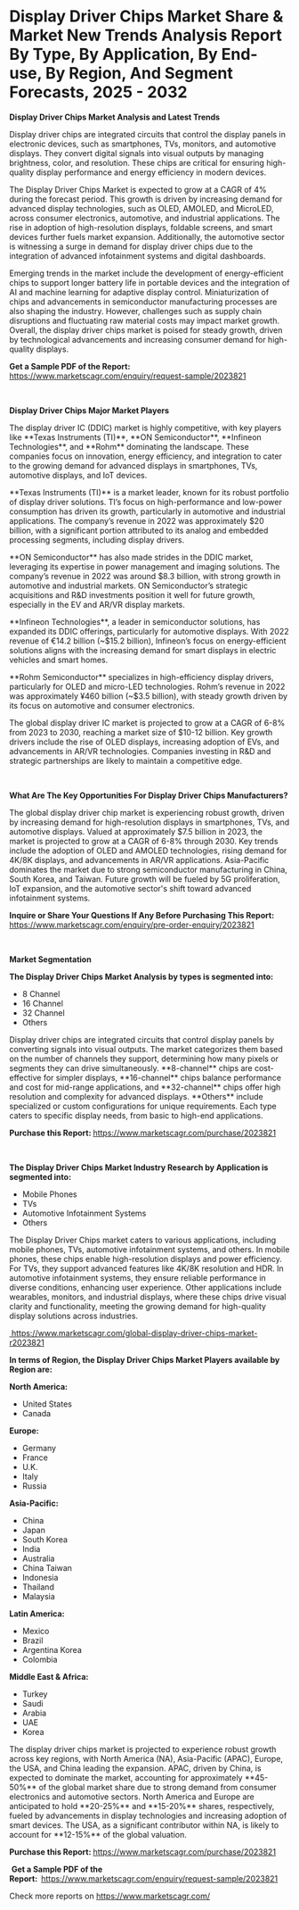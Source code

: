 <p><h1>Display Driver Chips Market Share & Market New Trends Analysis Report By Type, By Application, By End-use, By Region, And Segment Forecasts, 2025 - 2032</h1></p><p><strong>Display Driver Chips Market Analysis and Latest Trends</strong></p>
<p><p>Display driver chips are integrated circuits that control the display panels in electronic devices, such as smartphones, TVs, monitors, and automotive displays. They convert digital signals into visual outputs by managing brightness, color, and resolution. These chips are critical for ensuring high-quality display performance and energy efficiency in modern devices.</p><p>The Display Driver Chips Market is expected to grow at a CAGR of 4% during the forecast period. This growth is driven by increasing demand for advanced display technologies, such as OLED, AMOLED, and MicroLED, across consumer electronics, automotive, and industrial applications. The rise in adoption of high-resolution displays, foldable screens, and smart devices further fuels market expansion. Additionally, the automotive sector is witnessing a surge in demand for display driver chips due to the integration of advanced infotainment systems and digital dashboards.</p><p>Emerging trends in the market include the development of energy-efficient chips to support longer battery life in portable devices and the integration of AI and machine learning for adaptive display control. Miniaturization of chips and advancements in semiconductor manufacturing processes are also shaping the industry. However, challenges such as supply chain disruptions and fluctuating raw material costs may impact market growth. Overall, the display driver chips market is poised for steady growth, driven by technological advancements and increasing consumer demand for high-quality displays.</p></p>
<p><strong>Get a Sample PDF of the Report:&nbsp;</strong> <a href="https://www.marketscagr.com/enquiry/request-sample/2023821?utm_campaign=1848&utm_medium=2&utm_source=Github&utm_content=ia&utm_term=20012025&utm_id=display-driver-chips">https://www.marketscagr.com/enquiry/request-sample/2023821</a></p>
<p>&nbsp;</p>
<p><strong>Display Driver Chips Major Market Players</strong></p>
<p><p>The display driver IC (DDIC) market is highly competitive, with key players like **Texas Instruments (TI)**, **ON Semiconductor**, **Infineon Technologies**, and **Rohm** dominating the landscape. These companies focus on innovation, energy efficiency, and integration to cater to the growing demand for advanced displays in smartphones, TVs, automotive displays, and IoT devices.</p><p>**Texas Instruments (TI)** is a market leader, known for its robust portfolio of display driver solutions. TI’s focus on high-performance and low-power consumption has driven its growth, particularly in automotive and industrial applications. The company’s revenue in 2022 was approximately $20 billion, with a significant portion attributed to its analog and embedded processing segments, including display drivers.</p><p>**ON Semiconductor** has also made strides in the DDIC market, leveraging its expertise in power management and imaging solutions. The company’s revenue in 2022 was around $8.3 billion, with strong growth in automotive and industrial markets. ON Semiconductor’s strategic acquisitions and R&D investments position it well for future growth, especially in the EV and AR/VR display markets.</p><p>**Infineon Technologies**, a leader in semiconductor solutions, has expanded its DDIC offerings, particularly for automotive displays. With 2022 revenue of €14.2 billion (~$15.2 billion), Infineon’s focus on energy-efficient solutions aligns with the increasing demand for smart displays in electric vehicles and smart homes.</p><p>**Rohm Semiconductor** specializes in high-efficiency display drivers, particularly for OLED and micro-LED technologies. Rohm’s revenue in 2022 was approximately ¥460 billion (~$3.5 billion), with steady growth driven by its focus on automotive and consumer electronics.</p><p>The global display driver IC market is projected to grow at a CAGR of 6-8% from 2023 to 2030, reaching a market size of $10-12 billion. Key growth drivers include the rise of OLED displays, increasing adoption of EVs, and advancements in AR/VR technologies. Companies investing in R&D and strategic partnerships are likely to maintain a competitive edge.</p></p>
<p>&nbsp;</p>
<p><strong>What Are The Key Opportunities For Display Driver Chips Manufacturers?</strong></p>
<p><p>The global display driver chip market is experiencing robust growth, driven by increasing demand for high-resolution displays in smartphones, TVs, and automotive displays. Valued at approximately $7.5 billion in 2023, the market is projected to grow at a CAGR of 6-8% through 2030. Key trends include the adoption of OLED and AMOLED technologies, rising demand for 4K/8K displays, and advancements in AR/VR applications. Asia-Pacific dominates the market due to strong semiconductor manufacturing in China, South Korea, and Taiwan. Future growth will be fueled by 5G proliferation, IoT expansion, and the automotive sector's shift toward advanced infotainment systems.</p></p>
<p><strong>Inquire or Share Your Questions If Any Before Purchasing This Report:</strong> <a href="https://www.marketscagr.com/enquiry/pre-order-enquiry/2023821?utm_campaign=1848&utm_medium=2&utm_source=Github&utm_content=ia&utm_term=20012025&utm_id=display-driver-chips">https://www.marketscagr.com/enquiry/pre-order-enquiry/2023821</a></p>
<p>&nbsp;</p>
<p><strong>Market Segmentation</strong></p>
<p><strong>The Display Driver Chips Market Analysis by types is segmented into:</strong></p>
<p><ul><li>8 Channel</li><li>16 Channel</li><li>32 Channel</li><li>Others</li></ul></p>
<p><p>Display driver chips are integrated circuits that control display panels by converting signals into visual outputs. The market categorizes them based on the number of channels they support, determining how many pixels or segments they can drive simultaneously. **8-channel** chips are cost-effective for simpler displays, **16-channel** chips balance performance and cost for mid-range applications, and **32-channel** chips offer high resolution and complexity for advanced displays. **Others** include specialized or custom configurations for unique requirements. Each type caters to specific display needs, from basic to high-end applications.</p></p>
<p><strong>Purchase this Report:&nbsp;</strong><a href="https://www.marketscagr.com/purchase/2023821?utm_campaign=1848&utm_medium=2&utm_source=Github&utm_content=ia&utm_term=20012025&utm_id=display-driver-chips">https://www.marketscagr.com/purchase/2023821</a></p>
<p>&nbsp;</p>
<p><strong>The Display Driver Chips Market Industry Research by Application is segmented into:</strong></p>
<p><ul><li>Mobile Phones</li><li>TVs</li><li>Automotive Infotainment Systems</li><li>Others</li></ul></p>
<p><p>The Display Driver Chips market caters to various applications, including mobile phones, TVs, automotive infotainment systems, and others. In mobile phones, these chips enable high-resolution displays and power efficiency. For TVs, they support advanced features like 4K/8K resolution and HDR. In automotive infotainment systems, they ensure reliable performance in diverse conditions, enhancing user experience. Other applications include wearables, monitors, and industrial displays, where these chips drive visual clarity and functionality, meeting the growing demand for high-quality display solutions across industries.</p></p>
<p><a href="https://www.marketscagr.com/global-display-driver-chips-market-r2023821?utm_campaign=1848&utm_medium=2&utm_source=Github&utm_content=ia&utm_term=20012025&utm_id=display-driver-chips">&nbsp;https://www.marketscagr.com/global-display-driver-chips-market-r2023821</a></p>
<p><strong>In terms of Region, the Display Driver Chips Market Players available by Region are:</strong></p>
<p>
    <p> <strong> North America: </strong>
        <ul>
            <li>United States</li>
            <li>Canada</li>
        </ul>
        </p> 
    <p> <strong> Europe: </strong>
        <ul>
            <li>Germany</li>
            <li>France</li>
            <li>U.K.</li>
            <li>Italy</li>
            <li>Russia</li>
        </ul>
        </p> 
    <p> <strong> Asia-Pacific: </strong>
        <ul>
            <li>China</li>
            <li>Japan</li>
            <li>South Korea</li>
            <li>India</li>
            <li>Australia</li>
            <li>China Taiwan</li>
            <li>Indonesia</li>
            <li>Thailand</li>
            <li>Malaysia</li>
        </ul>
        </p> 
    <p> <strong> Latin America: </strong>
        <ul>
            <li>Mexico</li>
            <li>Brazil</li>
            <li>Argentina Korea</li>
            <li>Colombia</li>
        </ul>
        </p> 
    <p> <strong> Middle East & Africa: </strong>
        <ul>
            <li>Turkey</li>
            <li>Saudi</li>
            <li>Arabia</li>
            <li>UAE</li>
            <li>Korea</li>
        </ul>
    </p>
    </p>
<p><p>The display driver chips market is projected to experience robust growth across key regions, with North America (NA), Asia-Pacific (APAC), Europe, the USA, and China leading the expansion. APAC, driven by China, is expected to dominate the market, accounting for approximately **45-50%** of the global market share due to strong demand from consumer electronics and automotive sectors. North America and Europe are anticipated to hold **20-25%** and **15-20%** shares, respectively, fueled by advancements in display technologies and increasing adoption of smart devices. The USA, as a significant contributor within NA, is likely to account for **12-15%** of the global valuation.</p></p>
<p><strong>Purchase this Report: </strong><a href="https://www.marketscagr.com/purchase/2023821?utm_campaign=1848&utm_medium=2&utm_source=Github&utm_content=ia&utm_term=20012025&utm_id=display-driver-chips">https://www.marketscagr.com/purchase/2023821</a></p>
<p>&nbsp;<strong>Get a Sample PDF of the Report:&nbsp;&nbsp;</strong><a href="https://www.marketscagr.com/enquiry/request-sample/2023821?utm_campaign=1848&utm_medium=2&utm_source=Github&utm_content=ia&utm_term=20012025&utm_id=display-driver-chips">https://www.marketscagr.com/enquiry/request-sample/2023821</a></p>
<p><strong></strong></p>
<p>Check more reports on <a href="https://www.marketscagr.com/?utm_campaign=1848&utm_medium=2&utm_source=Github&utm_content=ia&utm_term=20012025&utm_id=display-driver-chips">https://www.marketscagr.com/</a></p>